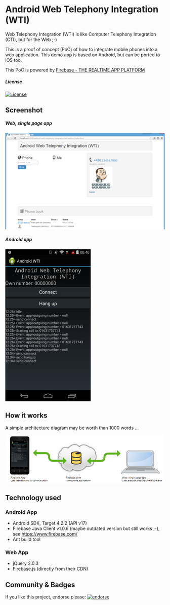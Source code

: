 
Android Web Telephony Integration (WTI)
==================================================

Web Telephony Integration (WTI) is like Computer Telephony Integration (CTI),
but for the Web ;-)

This is a proof of concept (PoC) of how to integrate mobile phones
into a web application. 
This demo app is based on Android, but can be ported to iOS too.

This PoC is powered by [Firebase - THE REALTIME APP PLATFORM](https://www.firebase.com/)


##### License

[![License](https://img.shields.io/:license-Apache%202.0-blue.svg)](http://www.apache.org/licenses/LICENSE-2.0)


Screenshot
---------------------------------------------------

##### Web, single page app

![Screenshot Web app](/screenshots/web.png?raw=true)

##### Android app

![Screenshot Android app](/screenshots/app-small.png?raw=true)


How it works
---------------------------------------------------

A simple architecture diagram may be worth than 1000 words ... 

![How it works in a simple architecture diagram](/docs/how_it_works.png?raw=true)


Technology used
---------------------------------------------------

### Android App
* Android SDK, Target 4.2.2 (API v17)
* Firebase Java Client v1.0.6 (maybe outdated version but still works ;-), see https://www.firebase.com/
* Ant build tool

### Web App
* jQuery 2.0.3
* Firebase.js (directly from their CDN)


Community & Badges
--------------------

If you like this project, endorse please: [![endorse](https://api.coderwall.com/nitram509/endorsecount.png)](https://coderwall.com/nitram509)